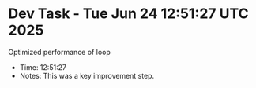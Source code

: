 # Dev Task - Tue Jun 24 12:51:27 UTC 2025
Optimized performance of loop
- Time: 12:51:27
- Notes: This was a key improvement step.
